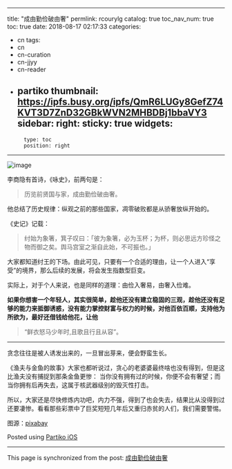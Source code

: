 
---
title: "成由勤俭破由奢"
permlink: rcourylg
catalog: true
toc_nav_num: true
toc: true
date: 2018-08-17 02:17:33
categories:
- cn
tags:
- cn
- cn-curation
- cn-jjyy
- cn-reader
- partiko
thumbnail: https://ipfs.busy.org/ipfs/QmR6LUGy8GefZ74KVT3D7ZnD32GBkWVN2MHBDBj1bbaVY3
sidebar:
    right:
        sticky: true
widgets:
    -
        type: toc
        position: right
---


![image](https://ipfs.busy.org/ipfs/QmR6LUGy8GefZ74KVT3D7ZnD32GBkWVN2MHBDBj1bbaVY3)


李商隐有首诗，《咏史》，前两句是：
>历览前贤国与家，成由勤俭破由奢。

他总结了历史规律：纵观之前的那些国家，凋零破败都是从骄奢放纵开始的。

《史记》记载：
>纣始为象箸，箕子叹曰：「彼为象箸，必为玉杯；为杯，则必思远方珍怪之物而御之矣。舆马宫室之渐自此始，不可振也。」

大家都知道纣王的下场。由此可见，只要有一个合适的理由，让一个人进入“享受”的境界，那么后续的发展，将会发生指数型巨变。

实际上，对于个人来说，也是同样的道理：由俭入奢易，由奢入俭难。

**如果你想害一个年轻人，其实很简单，趁他还没有建立稳固的三观，趁他还没有足够的能力来抵御诱惑，没有能力掌控财富与权力的时候，对他百依百顺，支持他为所欲为，最好还借钱给他花，让他**
>“鲜衣怒马少年时,且歌且行且从容”。

***

贪念往往是被人诱发出来的，一旦冒出芽来，便会野蛮生长。

《渔夫与金鱼的故事》大家也都听说过，贪心的老婆婆最终啥也没有得到，但是这比渔夫没有捕捉到那条金鱼更惨：
当你没有拥有过的时候，你便不会有奢望；而当你拥有后再失去，这属于核武器级别的毁灭性打击。

所以，大家还是尽快修炼内功吧，内力不强，得到了也会失去，结果比从没得到过还要凄惨。看看那些彩票中了巨奖短短几年后又重归赤贫的人们，我们需要警惕。

图源：[pixabay](https://cdn.pixabay.com/photo/2016/08/15/07/28/time-1594638_960_720.jpg)

Posted using [Partiko iOS](https://itunes.apple.com/us/app/partiko/id1401033260?mt=8)

- - -

This page is synchronized from the post: [成由勤俭破由奢](https://steemit.com/@julian2013/rcourylg)
